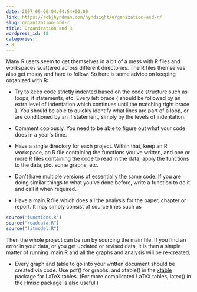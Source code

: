 ```yaml
---
date: 2007-09-06 04:04:54+00:00
link: https://robjhyndman.com/hyndsight/organization-and-r/
slug: organization-and-r
title: Organization and R
wordpress_id: 18
categories:
- R
---
```


Many R users seem to get themselves in a bit of a mess with R files and workspaces scattered across different directories. The R files themselves also get messy and hard to follow. So here is some advice on keeping organized with R:





  * Try to keep code strictly indented based on the code structure such as loops, if statements, etc. Every left brace { should be followed by an extra level of indentation which continues until the matching right brace }. You should be able to quickly identify what lines are part of a loop, or are conditioned by an if statement, simply by the levels of indentation.


  * Comment copiously. You need to be able to figure out what your code does in a year's time.


  * Have a single directory for each project. Within that, keep an R workspace, an R file containing the functions you've written, and one or more R files containing the code to read in the data, apply the functions to the data, plot some graphs, etc.


  * Don't have multiple versions of essentially the same code. If you are doing similar things to what you've done before, write a function to do it and call it when required.


  * Have a main.R file which does all the analysis for the paper, chapter or report. It may simply consist of source lines such as

  ```r
  source("functions.R")
  source("readdata.R")
  source("fitmodel.R")
  ```

Then the whole project can be run by sourcing the main file. If you find an error in your data, or you get updated or revised data, it is then a simple matter of running   main.R and all the graphs and analysis will be re-created.



	
  * Every graph and table to go into your written document should be created via code. Use pdf() for graphs, and xtable() in the [xtable ](http://cran.r-project.org/web/packages/xtable/) package for LaTeX tables. (For more complicated LaTeX tables, latex() in the [Hmisc](http://cran.r-project.org/web/packages/Hmisc) package is also useful.)


